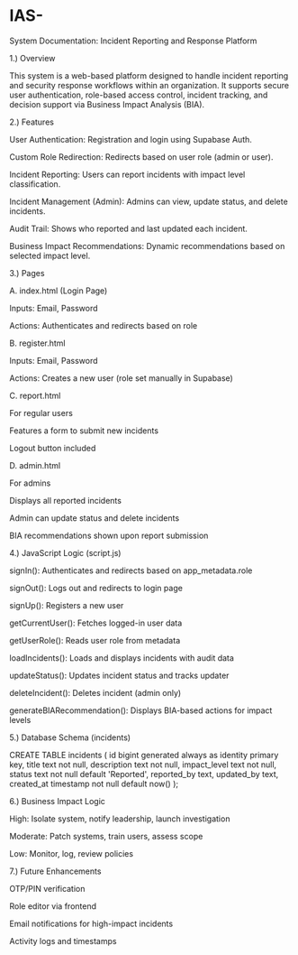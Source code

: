 # IAS-
System Documentation: Incident Reporting and Response Platform

1.) Overview

This system is a web-based platform designed to handle incident reporting and security response workflows within an organization. It supports secure user authentication, role-based access control, incident tracking, and decision support via Business Impact Analysis (BIA).

2.) Features

User Authentication: Registration and login using Supabase Auth.

Custom Role Redirection: Redirects based on user role (admin or user).

Incident Reporting: Users can report incidents with impact level classification.

Incident Management (Admin): Admins can view, update status, and delete incidents.

Audit Trail: Shows who reported and last updated each incident.

Business Impact Recommendations: Dynamic recommendations based on selected impact level.

3.) Pages

A. index.html (Login Page)

Inputs: Email, Password

Actions: Authenticates and redirects based on role

B. register.html

Inputs: Email, Password

Actions: Creates a new user (role set manually in Supabase)

C. report.html

For regular users

Features a form to submit new incidents

Logout button included

D. admin.html

For admins

Displays all reported incidents

Admin can update status and delete incidents

BIA recommendations shown upon report submission

4.) JavaScript Logic (script.js)

signIn(): Authenticates and redirects based on app_metadata.role

signOut(): Logs out and redirects to login page

signUp(): Registers a new user

getCurrentUser(): Fetches logged-in user data

getUserRole(): Reads user role from metadata

loadIncidents(): Loads and displays incidents with audit data

updateStatus(): Updates incident status and tracks updater

deleteIncident(): Deletes incident (admin only)

generateBIARecommendation(): Displays BIA-based actions for impact levels

5.) Database Schema (incidents)

CREATE TABLE incidents (
  id bigint generated always as identity primary key,
  title text not null,
  description text not null,
  impact_level text not null,
  status text not null default 'Reported',
  reported_by text,
  updated_by text,
  created_at timestamp not null default now()
);

6.) Business Impact Logic

High: Isolate system, notify leadership, launch investigation

Moderate: Patch systems, train users, assess scope

Low: Monitor, log, review policies

7.) Future Enhancements

OTP/PIN verification

Role editor via frontend

Email notifications for high-impact incidents

Activity logs and timestamps

